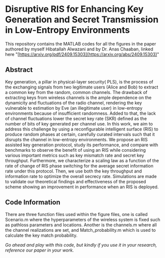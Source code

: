 # Disruptive RIS for Enhancing Key Generation and Secret Transmission in Low-Entropy Environments
This repository contains the MATLAB codes for all the figures in the paper authored by myself Hibatallah Alwazani and by Dr. Anas Chaaban, linked here "[https://arxiv.org/pdf/2409.15303](https://arxiv.org/abs/2409.15303)"

## Abstract
Key generation, a pillar in physical-layer security( PLS), is the process of the exchanging signals from two legitimate users (Alice and Bob) to extract a common key from the random, common channels. The drawback of extracting
keys from wireless channels is the ample dependence on the dynamicity and fluctuations of the radio channel, rendering the key vulnerable to estimation by Eve (an illegitimate user) in low-entropy environments because of insufficient randomness. Added to that, the lack of channel fluctuations lower the secret key rate (SKR) defined as the number of bits of key generated per channel use. In this work, we aim to address this challenge by using a reconfigurable intelligent surface (RIS) to produce random phases at certain, carefully curated intervals such that it disrupts the channel in low-entropy environments. We propose an RIS assisted key generation protocol, study its performance, and compare with benchmarks to observe the benefit of using an RIS while considering various important metrics such as key mismatch rate and secret key throughput. Furthermore, we characterize a scaling law as a function of the rate of change of RIS phase switching for the average secret information rate under this protocol. Then, we use both the key throughput and information rate to optimize the overall secrecy rate. Simulations are made to validate our theoretical findings and effectiveness of the proposed scheme showing an improvement in performance when an RIS is deployed.

## Code Information
There are three function files used within the figure files, one is called Scenario.m where the hyperparameters of the wireless system is fixed such as pathloss parameters and locations. Another is the channels.m where all the channel realizations are set, and Match_probability.m which is used to calculate the key match probability.



*Go ahead and play with this code, but kindly if you use it in your research, reference our paper in your work.*
